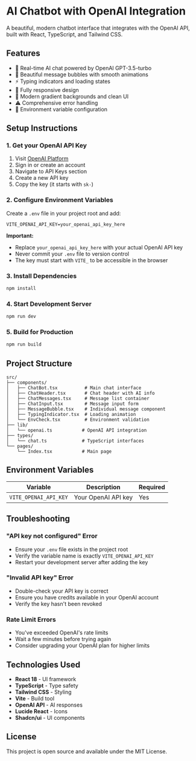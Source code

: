 # AI Chatbot with OpenAI Integration

A beautiful, modern chatbot interface that integrates with the OpenAI API, built with React, TypeScript, and Tailwind CSS.

## Features

- 🤖 Real-time AI chat powered by OpenAI GPT-3.5-turbo
- 💬 Beautiful message bubbles with smooth animations
- ⚡ Typing indicators and loading states
- 📱 Fully responsive design
- 🎨 Modern gradient backgrounds and clean UI
- ⚠️ Comprehensive error handling
- 🔧 Environment variable configuration

## Setup Instructions

### 1. Get your OpenAI API Key

1. Visit [OpenAI Platform](https://platform.openai.com/api-keys)
2. Sign in or create an account
3. Navigate to API Keys section
4. Create a new API key
5. Copy the key (it starts with `sk-`)

### 2. Configure Environment Variables

Create a `.env` file in your project root and add:

```env
VITE_OPENAI_API_KEY=your_openai_api_key_here
```

**Important:** 
- Replace `your_openai_api_key_here` with your actual OpenAI API key
- Never commit your `.env` file to version control
- The key must start with `VITE_` to be accessible in the browser

### 3. Install Dependencies

```bash
npm install
```

### 4. Start Development Server

```bash
npm run dev
```

### 5. Build for Production

```bash
npm run build
```

## Project Structure

```
src/
├── components/
│   ├── ChatBot.tsx          # Main chat interface
│   ├── ChatHeader.tsx       # Chat header with AI info
│   ├── ChatMessages.tsx     # Message list container
│   ├── ChatInput.tsx        # Message input form
│   ├── MessageBubble.tsx    # Individual message component
│   ├── TypingIndicator.tsx  # Loading animation
│   └── EnvCheck.tsx         # Environment validation
├── lib/
│   └── openai.ts           # OpenAI API integration
├── types/
│   └── chat.ts             # TypeScript interfaces
└── pages/
    └── Index.tsx           # Main page
```

## Environment Variables

| Variable | Description | Required |
|----------|-------------|----------|
| `VITE_OPENAI_API_KEY` | Your OpenAI API key | Yes |

## Troubleshooting

### "API key not configured" Error
- Ensure your `.env` file exists in the project root
- Verify the variable name is exactly `VITE_OPENAI_API_KEY`
- Restart your development server after adding the key

### "Invalid API key" Error
- Double-check your API key is correct
- Ensure you have credits available in your OpenAI account
- Verify the key hasn't been revoked

### Rate Limit Errors
- You've exceeded OpenAI's rate limits
- Wait a few minutes before trying again
- Consider upgrading your OpenAI plan for higher limits

## Technologies Used

- **React 18** - UI framework
- **TypeScript** - Type safety
- **Tailwind CSS** - Styling
- **Vite** - Build tool
- **OpenAI API** - AI responses
- **Lucide React** - Icons
- **Shadcn/ui** - UI components

## License

This project is open source and available under the MIT License.